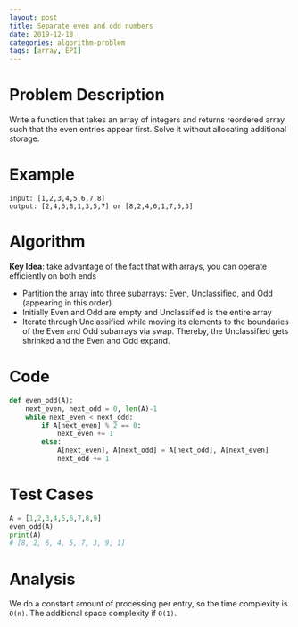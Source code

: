 ```yaml
---
layout: post
title: Separate even and odd numbers
date: 2019-12-18
categories: algorithm-problem
tags: [array, EPI]
---
```


# Problem Description
Write a function that takes an array of integers and returns reordered array such that the even entries appear first. Solve it without allocating additional storage.

# Example
```
input: [1,2,3,4,5,6,7,8]
output: [2,4,6,8,1,3,5,7] or [8,2,4,6,1,7,5,3]
```

# Algorithm
**Key Idea**: take advantage of the fact that with arrays, you can operate efficiently on both ends
- Partition the array into three subarrays: Even, Unclassified, and Odd (appearing in this order)
- Initially Even and Odd are empty and Unclassified is the entire array
- Iterate through Unclassified while moving its elements to the boundaries of the Even and Odd subarrays via swap. Thereby, the Unclassified gets shrinked and the Even and Odd expand.

# Code
```python
def even_odd(A):
    next_even, next_odd = 0, len(A)-1
    while next_even < next_odd:
        if A[next_even] % 2 == 0:
            next_even += 1
        else:
            A[next_even], A[next_odd] = A[next_odd], A[next_even]
            next_odd += 1
```

# Test Cases
```python
A = [1,2,3,4,5,6,7,8,9]
even_odd(A)
print(A)
# [8, 2, 6, 4, 5, 7, 3, 9, 1]
```

# Analysis
We do a constant amount of processing per entry, so the time complexity is `O(n)`.
The additional space complexity if `O(1)`.

